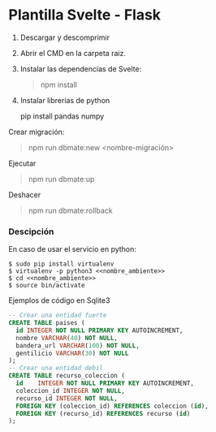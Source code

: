 # Plantilla Svelte - Flask

1. Descargar y descomprimir
2. Abrir el CMD en la carpeta raiz.
3. Instalar las dependencias de Svelte:
    > npm install
4. Instalar librerías de python
   
    pip install pandas numpy

Crear migración:

  > npm run dbmate:new <nombre-migración>

Ejecutar

  > npm run dbmate:up

Deshacer

  > npm run dbmate:rollback

### Descipción

En caso de usar el servicio en python:

    $ sudo pip install virtualenv
    $ virtualenv -p python3 <<nombre_ambiente>>
    $ cd <<nombre_ambiente>>
    $ source bin/activate

Ejemplos de código en Sqlite3

```sql
-- Crear una entidad fuerte
CREATE TABLE paises (
  id INTEGER NOT NULL PRIMARY KEY AUTOINCREMENT,
  nombre VARCHAR(40) NOT NULL,
  bandera_url VARCHAR(100) NOT NULL,
  gentilicio VARCHAR(30) NOT NULL
);
-- Crear una entidad debil
CREATE TABLE recurso_coleccion (
  id	INTEGER NOT NULL PRIMARY KEY AUTOINCREMENT,
  coleccion_id INTEGER NOT NULL,
  recurso_id INTEGER NOT NULL,
  FOREIGN KEY (coleccion_id) REFERENCES coleccion (id),
  FOREIGN KEY (recurso_id) REFERENCES recurso (id)
);
```